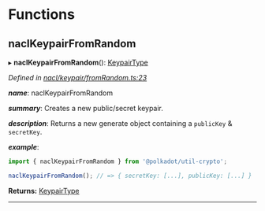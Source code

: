 

# Functions

<a id="naclkeypairfromrandom"></a>

##  naclKeypairFromRandom

▸ **naclKeypairFromRandom**(): [KeypairType](_types_.md#keypairtype)

*Defined in [nacl/keypair/fromRandom.ts:23](https://github.com/polkadot-js/common/blob/e397016/packages/util-crypto/src/nacl/keypair/fromRandom.ts#L23)*

*__name__*: naclKeypairFromRandom

*__summary__*: Creates a new public/secret keypair.

*__description__*: Returns a new generate object containing a `publicKey` & `secretKey`.

*__example__*:   

```javascript
import { naclKeypairFromRandom } from '@polkadot/util-crypto';

naclKeypairFromRandom(); // => { secretKey: [...], publicKey: [...] }
```

**Returns:** [KeypairType](_types_.md#keypairtype)

___

